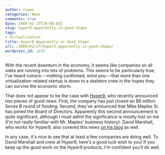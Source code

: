 ```yaml
---
author: slowe
categories: News
comments: true
date: 2009-02-27T10:08:03Z
slug: hyper9-apparently-in-good-shape
tags:
- Virtualization
title: Hyper9 Apparently in Good Shape
url: /2009/02/27/hyper9-apparently-in-good-shape/
wordpress_id: 1215
---
```


With the recent downturn in the economy, it seems like companies on all sides are running into lots of problems. This seems to be particularly true; I've heard rumors---nothing confirmed, mind you---that more than one virtualization-related startup is down to a skeleton crew in the hopes they can survive the economic storm.

That does not appear to be the case with [Hyper9](http://www.hyper9.com/), who recently announced two pieces of good news. First, the company has just closed an $8 million Series B round of funding. Second, they've announced that Mike Maples Sr. has joined the Board of Directors. Apparently this second announcement is quite significant, although I must admit the significance is mostly lost on me (I'm not really familiar with Mr. Maples' business history). David Marshall, who works for Hyper9, also covered this news [on his blog](http://vmblog.com/archive/2009/02/26/venrock-leads-investment-round-in-hyper9-mike-maples-sr-joins-its-board-of-directors.aspx) as well.

In any case, it's nice to see that at least a few companies are doing well. To David Marshall and crew at Hyper9, here's a good luck wish to you! If you keep up the good work on the Hyper9 products, I'm confident you'll do well.
